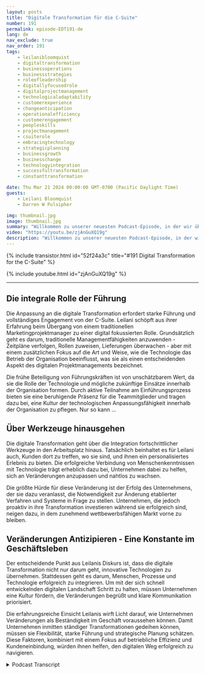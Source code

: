 ```yaml
---
layout: posts
title: "Digitale Transformation für die C-Suite"
number: 191
permalink: episode-EDT191-de
lang: de
nav_exclude: true
nav_order: 191
tags:
    - leilanibloomquist
    - digitaltransformation
    - businessoperations
    - businessstrategies
    - roleofleadership
    - digitallyfocusedrole
    - digitalprojectmanagement
    - technologicaladaptability
    - customerexperience
    - changeanticipation
    - operationalefficiency
    - customerengagement
    - peopleskills
    - projectmanagement
    - csuiterole
    - embracingtechnology
    - strategicplanning
    - businessgrowth
    - businesschange
    - technologyintegration
    - successfultransformation
    - constanttransformation

date: Thu Mar 21 2024 00:00:00 GMT-0700 (Pacific Daylight Time)
guests:
    - Leilani Bloomquist
    - Darren W Pulsipher

img: thumbnail.jpg
image: thumbnail.jpg
summary: "Willkommen zu unserer neuesten Podcast-Episode, in der wir über die Bedeutung der digitalen Transformation sprechen. Unsere Gastexpertin, Leilani Bloomquist, teilt ihre Einsichten darüber, wie Organisationen den Prozess besser verwalten können. Begleiten Sie uns, während wir die verschiedenen Aspekte der digitalen Transformation erforschen und einen umfassenden Überblick über die Reise geben."
video: "https://youtu.be/zjAnGuXQ19g"
description: "Willkommen zu unserer neuesten Podcast-Episode, in der wir über die Bedeutung der digitalen Transformation sprechen. Unsere Gastexpertin, Leilani Bloomquist, teilt ihre Einsichten darüber, wie Organisationen den Prozess besser verwalten können. Begleiten Sie uns, während wir die verschiedenen Aspekte der digitalen Transformation erforschen und einen umfassenden Überblick über die Reise geben."
---
```


<div>
{% include transistor.html id="52f24a3c" title="#191 Digital Transformation for the C-Suite" %}

{% include youtube.html id="zjAnGuXQ19g" %}
</div>

---

## Die integrale Rolle der Führung

Die Anpassung an die digitale Transformation erfordert starke Führung und vollständiges Engagement von der C-Suite. Leilani schöpft aus ihrer Erfahrung beim Übergang von einem traditionellen Marketingprojektmanager zu einer digital fokussierten Rolle. Grundsätzlich geht es darum, traditionelle Managementfähigkeiten anzuwenden - Zeitpläne verfolgen, Rollen zuweisen, Lieferungen überwachen - aber mit einem zusätzlichen Fokus auf die Art und Weise, wie die Technologie das Betrieb der Organisation beeinflusst, was sie als einen entscheidenden Aspekt des digitalen Projektmanagements bezeichnet.

Die frühe Beteiligung von Führungskräften ist von unschätzbarem Wert, da sie die Rolle der Technologie und mögliche zukünftige Einsätze innerhalb der Organisation formen. Durch aktive Teilnahme am Einführungsprozess bieten sie eine beruhigende Präsenz für die Teammitglieder und tragen dazu bei, eine Kultur der technologischen Anpassungsfähigkeit innerhalb der Organisation zu pflegen. Nur so kann ...

## Über Werkzeuge hinausgehen

Die digitale Transformation geht über die Integration fortschrittlicher Werkzeuge in den Arbeitsplatz hinaus. Tatsächlich beinhaltet es für Leilani auch, Kunden dort zu treffen, wo sie sind, und ihnen ein personalisiertes Erlebnis zu bieten. Die erfolgreiche Verbindung von Menschenkenntnissen mit Technologie trägt erheblich dazu bei, Unternehmen dabei zu helfen, sich an Veränderungen anzupassen und nahtlos zu wachsen.

Die größte Hürde für diese Veränderung ist der Erfolg des Unternehmens, der sie dazu veranlasst, die Notwendigkeit zur Änderung etablierter Verfahren und Systeme in Frage zu stellen. Unternehmen, die jedoch proaktiv in ihre Transformation investieren während sie erfolgreich sind, neigen dazu, in dem zunehmend wettbewerbsfähigen Markt vorne zu bleiben.

## Veränderungen Antizipieren - Eine Konstante im Geschäftsleben

Der entscheidende Punkt aus Leilanis Diskurs ist, dass die digitale Transformation nicht nur darum geht, innovative Technologien zu übernehmen. Stattdessen geht es darum, Menschen, Prozesse und Technologie erfolgreich zu integrieren. Um mit der sich schnell entwickelnden digitalen Landschaft Schritt zu halten, müssen Unternehmen eine Kultur fördern, die Veränderungen begrüßt und klare Kommunikation priorisiert.

Die erfahrungsreiche Einsicht Leilanis wirft Licht darauf, wie Unternehmen Veränderungen als Beständigkeit im Geschäft voraussehen können. Damit Unternehmen inmitten ständiger Transformationen gedeihen können, müssen sie Flexibilität, starke Führung und strategische Planung schätzen. Diese Faktoren, kombiniert mit einem Fokus auf betriebliche Effizienz und Kundeneinbindung, würden ihnen helfen, den digitalen Weg erfolgreich zu navigieren.



<details>
<summary> Podcast Transcript </summary>

<p></p>

</details>
